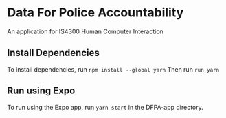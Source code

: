 # Data For Police Accountability
An application for IS4300 Human Computer Interaction

## Install Dependencies
To install dependencies, run `npm install --global yarn`
Then run `run yarn`

## Run using Expo
To run using the Expo app, run `yarn start` in the DFPA-app directory.